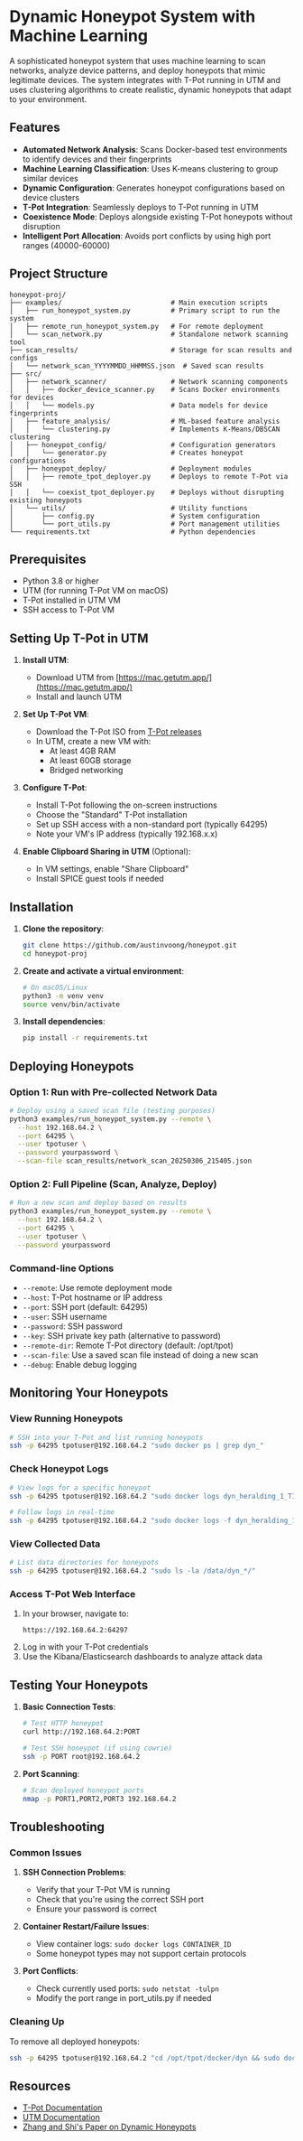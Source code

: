 # Dynamic Honeypot System with Machine Learning

A sophisticated honeypot system that uses machine learning to scan networks, analyze device patterns, and deploy honeypots that mimic legitimate devices. The system integrates with T-Pot running in UTM and uses clustering algorithms to create realistic, dynamic honeypots that adapt to your environment.

## Features

- **Automated Network Analysis**: Scans Docker-based test environments to identify devices and their fingerprints
- **Machine Learning Classification**: Uses K-means clustering to group similar devices
- **Dynamic Configuration**: Generates honeypot configurations based on device clusters
- **T-Pot Integration**: Seamlessly deploys to T-Pot running in UTM
- **Coexistence Mode**: Deploys alongside existing T-Pot honeypots without disruption
- **Intelligent Port Allocation**: Avoids port conflicts by using high port ranges (40000-60000)

## Project Structure

```
honeypot-proj/
├── examples/                           # Main execution scripts
│   ├── run_honeypot_system.py          # Primary script to run the system
│   ├── remote_run_honeypot_system.py   # For remote deployment
│   └── scan_network.py                 # Standalone network scanning tool
├── scan_results/                       # Storage for scan results and configs
│   └── network_scan_YYYYMMDD_HHMMSS.json  # Saved scan results
├── src/
│   ├── network_scanner/                # Network scanning components
│   │   ├── docker_device_scanner.py    # Scans Docker environments for devices
│   │   └── models.py                   # Data models for device fingerprints
│   ├── feature_analysis/               # ML-based feature analysis
│   │   └── clustering.py               # Implements K-Means/DBSCAN clustering
│   ├── honeypot_config/                # Configuration generators
│   │   └── generator.py                # Creates honeypot configurations
│   ├── honeypot_deploy/                # Deployment modules
│   │   ├── remote_tpot_deployer.py     # Deploys to remote T-Pot via SSH
│   │   └── coexist_tpot_deployer.py    # Deploys without disrupting existing honeypots
│   └── utils/                          # Utility functions
│       ├── config.py                   # System configuration
│       └── port_utils.py               # Port management utilities
└── requirements.txt                    # Python dependencies
```

## Prerequisites

- Python 3.8 or higher
- UTM (for running T-Pot VM on macOS)
- T-Pot installed in UTM VM
- SSH access to T-Pot VM

## Setting Up T-Pot in UTM

1. **Install UTM**:
   - Download UTM from [https://mac.getutm.app/](https://mac.getutm.app/)
   - Install and launch UTM

2. **Set Up T-Pot VM**:
   - Download the T-Pot ISO from [T-Pot releases](https://github.com/telekom-security/tpotce/releases)
   - In UTM, create a new VM with:
     - At least 4GB RAM
     - At least 60GB storage
     - Bridged networking

3. **Configure T-Pot**:
   - Install T-Pot following the on-screen instructions
   - Choose the "Standard" T-Pot installation
   - Set up SSH access with a non-standard port (typically 64295)
   - Note your VM's IP address (typically 192.168.x.x)

4. **Enable Clipboard Sharing in UTM** (Optional):
   - In VM settings, enable "Share Clipboard"
   - Install SPICE guest tools if needed

## Installation

1. **Clone the repository**:
   ```bash
   git clone https://github.com/austinvoong/honeypot.git
   cd honeypot-proj
   ```

2. **Create and activate a virtual environment**:
   ```bash
   # On macOS/Linux
   python3 -m venv venv
   source venv/bin/activate
   ```

3. **Install dependencies**:
   ```bash
   pip install -r requirements.txt
   ```

## Deploying Honeypots

### Option 1: Run with Pre-collected Network Data

```bash
# Deploy using a saved scan file (testing purposes)
python3 examples/run_honeypot_system.py --remote \
  --host 192.168.64.2 \
  --port 64295 \
  --user tpotuser \
  --password yourpassword \
  --scan-file scan_results/network_scan_20250306_215405.json
```

### Option 2: Full Pipeline (Scan, Analyze, Deploy)

```bash
# Run a new scan and deploy based on results
python3 examples/run_honeypot_system.py --remote \
  --host 192.168.64.2 \
  --port 64295 \
  --user tpotuser \
  --password yourpassword
```

### Command-line Options

- `--remote`: Use remote deployment mode
- `--host`: T-Pot hostname or IP address
- `--port`: SSH port (default: 64295)
- `--user`: SSH username
- `--password`: SSH password
- `--key`: SSH private key path (alternative to password)
- `--remote-dir`: Remote T-Pot directory (default: /opt/tpot)
- `--scan-file`: Use a saved scan file instead of doing a new scan
- `--debug`: Enable debug logging

## Monitoring Your Honeypots

### View Running Honeypots

```bash
# SSH into your T-Pot and list running honeypots
ssh -p 64295 tpotuser@192.168.64.2 "sudo docker ps | grep dyn_"
```

### Check Honeypot Logs

```bash
# View logs for a specific honeypot
ssh -p 64295 tpotuser@192.168.64.2 "sudo docker logs dyn_heralding_1_TIMESTAMP_ID"

# Follow logs in real-time
ssh -p 64295 tpotuser@192.168.64.2 "sudo docker logs -f dyn_heralding_1_TIMESTAMP_ID"
```

### View Collected Data

```bash
# List data directories for honeypots
ssh -p 64295 tpotuser@192.168.64.2 "sudo ls -la /data/dyn_*/"
```

### Access T-Pot Web Interface

1. In your browser, navigate to:
   ```
   https://192.168.64.2:64297
   ```
2. Log in with your T-Pot credentials
3. Use the Kibana/Elasticsearch dashboards to analyze attack data

## Testing Your Honeypots

1. **Basic Connection Tests**:
   ```bash
   # Test HTTP honeypot
   curl http://192.168.64.2:PORT
   
   # Test SSH honeypot (if using cowrie)
   ssh -p PORT root@192.168.64.2
   ```

2. **Port Scanning**:
   ```bash
   # Scan deployed honeypot ports
   nmap -p PORT1,PORT2,PORT3 192.168.64.2
   ```

## Troubleshooting

### Common Issues

1. **SSH Connection Problems**:
   - Verify that your T-Pot VM is running
   - Check that you're using the correct SSH port
   - Ensure your password is correct

2. **Container Restart/Failure Issues**:
   - View container logs: `sudo docker logs CONTAINER_ID`
   - Some honeypot types may not support certain protocols

3. **Port Conflicts**:
   - Check currently used ports: `sudo netstat -tulpn`
   - Modify the port range in port_utils.py if needed

### Cleaning Up

To remove all deployed honeypots:

```bash
ssh -p 64295 tpotuser@192.168.64.2 "cd /opt/tpot/docker/dyn && sudo docker compose down --remove-orphans"
```

## Resources

- [T-Pot Documentation](https://github.com/telekom-security/tpotce)
- [UTM Documentation](https://docs.getutm.app/)
- [Zhang and Shi's Paper on Dynamic Honeypots](https://doi.org/10.1145/3617184.3618056)